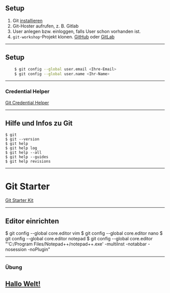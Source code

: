 
## Setup


1. Git [installieren](https://git-scm.com/downloads)
2. Git-Hoster aufrufen, z. B. Gitlab
3. User anlegen bzw. einloggen, falls User schon vorhanden ist.
4. `git-workshop`-Projekt klonen.
   [GitHub](https://github.com/bstachmann/git-workshop) oder
   [GitLab](https://gitlab.com/bjoern.stachmann/git-workshop)


---


 ## Setup

```bash
    $ git config --global user.email <Ihre-Email>
    $ git config --global user.name <Ihr-Name>
```

---


### Credential Helper

[Git Credential Helper](https://kapitel26.github.io/git/2012/12/03/Passwoerter-verwalten.html)


---


## Hilfe und Infos zu Git

 ```
 $ git
 $ git --version
 $ git help
 $ git help log
 $ git help --all
 $ git help --guides
 $ git help revisions
 ```


---


# Git Starter

[Git Starter Kit](../../git-starter-kit.html)

---

## Editor einrichten

   $ git config --global core.editor vim
   $ git config --global core.editor nano
   $ git config --global core.editor notepad 
   $ git config --global core.editor "'C:/Program Files/Notepad++/notepad++.exe' -multiInst -notabbar -nosession -noPlugin"


---

### Übung

<h2><a href="git-uebungen/aufgabe-intro-hallo-welt.html" target="_blank">Hallo Welt!<a></h2>

